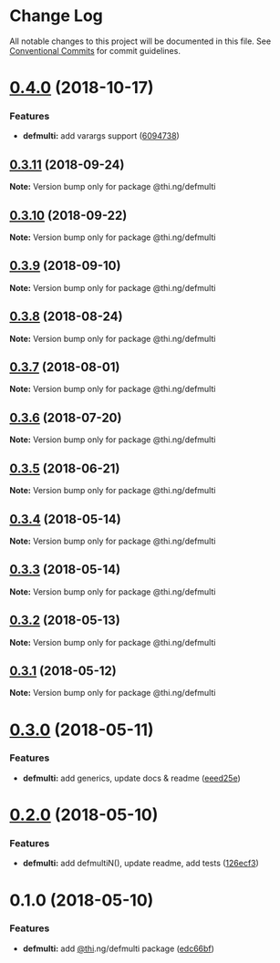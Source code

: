 # Change Log

All notable changes to this project will be documented in this file.
See [Conventional Commits](https://conventionalcommits.org) for commit guidelines.

# [0.4.0](https://github.com/thi-ng/umbrella/compare/@thi.ng/defmulti@0.3.11...@thi.ng/defmulti@0.4.0) (2018-10-17)


### Features

* **defmulti:** add varargs support ([6094738](https://github.com/thi-ng/umbrella/commit/6094738))





<a name="0.3.11"></a>
## [0.3.11](https://github.com/thi-ng/umbrella/compare/@thi.ng/defmulti@0.3.10...@thi.ng/defmulti@0.3.11) (2018-09-24)

**Note:** Version bump only for package @thi.ng/defmulti





<a name="0.3.10"></a>
## [0.3.10](https://github.com/thi-ng/umbrella/compare/@thi.ng/defmulti@0.3.9...@thi.ng/defmulti@0.3.10) (2018-09-22)

**Note:** Version bump only for package @thi.ng/defmulti





<a name="0.3.9"></a>
## [0.3.9](https://github.com/thi-ng/umbrella/compare/@thi.ng/defmulti@0.3.8...@thi.ng/defmulti@0.3.9) (2018-09-10)

**Note:** Version bump only for package @thi.ng/defmulti





<a name="0.3.8"></a>
## [0.3.8](https://github.com/thi-ng/umbrella/compare/@thi.ng/defmulti@0.3.7...@thi.ng/defmulti@0.3.8) (2018-08-24)




**Note:** Version bump only for package @thi.ng/defmulti

<a name="0.3.7"></a>
## [0.3.7](https://github.com/thi-ng/umbrella/compare/@thi.ng/defmulti@0.3.6...@thi.ng/defmulti@0.3.7) (2018-08-01)




**Note:** Version bump only for package @thi.ng/defmulti

<a name="0.3.6"></a>
## [0.3.6](https://github.com/thi-ng/umbrella/compare/@thi.ng/defmulti@0.3.5...@thi.ng/defmulti@0.3.6) (2018-07-20)




**Note:** Version bump only for package @thi.ng/defmulti

<a name="0.3.5"></a>
## [0.3.5](https://github.com/thi-ng/umbrella/compare/@thi.ng/defmulti@0.3.4...@thi.ng/defmulti@0.3.5) (2018-06-21)




**Note:** Version bump only for package @thi.ng/defmulti

<a name="0.3.4"></a>
## [0.3.4](https://github.com/thi-ng/umbrella/compare/@thi.ng/defmulti@0.3.3...@thi.ng/defmulti@0.3.4) (2018-05-14)




**Note:** Version bump only for package @thi.ng/defmulti

<a name="0.3.3"></a>
## [0.3.3](https://github.com/thi-ng/umbrella/compare/@thi.ng/defmulti@0.3.2...@thi.ng/defmulti@0.3.3) (2018-05-14)




**Note:** Version bump only for package @thi.ng/defmulti

<a name="0.3.2"></a>
## [0.3.2](https://github.com/thi-ng/umbrella/compare/@thi.ng/defmulti@0.3.1...@thi.ng/defmulti@0.3.2) (2018-05-13)




**Note:** Version bump only for package @thi.ng/defmulti

<a name="0.3.1"></a>
## [0.3.1](https://github.com/thi-ng/umbrella/compare/@thi.ng/defmulti@0.3.0...@thi.ng/defmulti@0.3.1) (2018-05-12)




**Note:** Version bump only for package @thi.ng/defmulti

<a name="0.3.0"></a>
# [0.3.0](https://github.com/thi-ng/umbrella/compare/@thi.ng/defmulti@0.2.0...@thi.ng/defmulti@0.3.0) (2018-05-11)


### Features

* **defmulti:** add generics, update docs & readme ([eeed25e](https://github.com/thi-ng/umbrella/commit/eeed25e))




<a name="0.2.0"></a>
# [0.2.0](https://github.com/thi-ng/umbrella/compare/@thi.ng/defmulti@0.1.0...@thi.ng/defmulti@0.2.0) (2018-05-10)


### Features

* **defmulti:** add defmultiN(), update readme, add tests ([126ecf3](https://github.com/thi-ng/umbrella/commit/126ecf3))




<a name="0.1.0"></a>
# 0.1.0 (2018-05-10)


### Features

* **defmulti:** add [@thi](https://github.com/thi).ng/defmulti package ([edc66bf](https://github.com/thi-ng/umbrella/commit/edc66bf))
